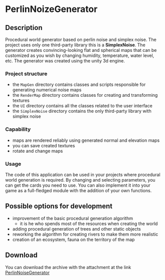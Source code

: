 # PerlinNoizeGenerator
## Description
Procedural world generator based on perlin noise and simplex noise.
The project uses only one third-party library this is a **SimplexNoise**.
The generator creates convincing-looking flat and spherical maps that can be customized as you wish by changing humidity, temperature, water level, etc.
The generator was created using the unity 3d engine.
### Project structure
- the `MapGen` directory contains classes and scripts responsible for generating numerical noise maps
- the `RenderMap` directory contains classes for creating and transforming textures
- the `UI` directory contains all the classes related to the user interface
- the `SimplexNoise` directory contains the only third-party library with simplex noise
### Capability
- maps are rendered reliably using generated normal and elevation maps
- you can save created textures
- rotate and change maps
### Usage
The code of this application can be used in your projects where procedural world generation is required. 
By changing and selecting parameters, you can get the cards you need to use.
You can also implement it into your game as a full-fledged module with the addition of your own functions.
## Possible options for development
- improvement of the basic procedural generation algorithm
  - it is he who spends most of the resources when creating the world
- adding procedural generation of trees and other static objects
- reworking the algorithm for creating rivers to make them more realistic
- creation of an ecosystem, fauna on the territory of the map
## Download
You can download the archive with the attachment at the link [PerlinNoiseGenerator](https://disk.yandex.ru/d/3nNH6CzYn6H4kg)
